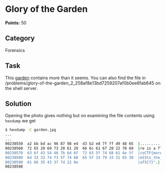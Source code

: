 # Glory of the Garden
**Points:** 50

## Category
Forensics

## Task
This [garden](https://2019shell1.picoctf.com/static/86137520022d967547d5a2c99f4231f2/garden.jpg) contains more than it seems. You can also find the file in /problems/glory-of-the-garden_2_258af8e13bd7259207af0b0ee6fab645 on the shell server. 

## Solution
Opening the photo gives nothing but on examining the file contents using ```hexdump``` we get
```bash
$ hexdump -C garden.jpg
...
...
00230550  a2 bb bd ac 96 87 98 e4  d3 b2 e8 7f ff d9 48 65  |..............He|
00230560  72 65 20 69 73 20 61 20  66 6c 61 67 20 22 70 69  |re is a flag "pi|
00230570  63 6f 43 54 46 7b 6d 6f  72 65 5f 74 68 61 6e 5f  |coCTF{more_than_|
00230580  6d 33 33 74 73 5f 74 68  65 5f 33 79 33 31 65 30  |m33ts_the_3y31e0|
00230590  61 66 35 43 37 7d 22 0a                           |af5C7}".|
00230598

```
